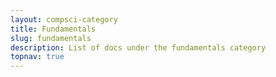 ```yaml
---
layout: compsci-category
title: Fundamentals
slug: fundamentals
description: List of docs under the fundamentals category
topnav: true
---
```

